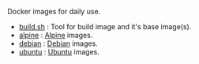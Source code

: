 
Docker images for daily use.

* [build.sh](build.sh) : Tool for build image and it's base image(s).
* [alpine](alpine) : [Alpine](https://www.alpinelinux.org/) images.
* [debian](debian) : [Debian](https://www.debian.org/) images.
* [ubuntu](ubuntu) : [Ubuntu](https://ubuntu.com/) images.


